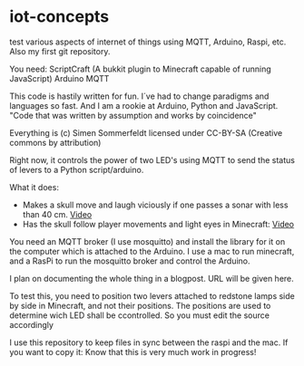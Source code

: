 iot-concepts
========

test various aspects of internet of things using MQTT, Arduino, Raspi, etc. Also my first git repository.

You need:
ScriptCraft (A bukkit plugin to Minecraft capable of running JavaScript)
Arduino
MQTT 


This code is hastily written for fun. I´ve had to change paradigms and languages so fast. And I
am a rookie at Arduino, Python and JavaScript. "Code that was written by assumption and works by coincidence"

Everything is (c) Simen Sommerfeldt licensed under CC-BY-SA (Creative commons by attribution)

Right now, it controls the power of two LED's using MQTT to send the status of levers to a Python script/arduino.

What it does:
* Makes a skull move and laugh viciously if one passes a sonar with less than 40 cm. [Video](http://www.youtube.com/watch?v=2eRPg_KQunU)   
* Has the skull follow player movements and light eyes in Minecraft: [Video](http://www.youtube.com/watch?v=yu6P1Bz6P0c)


You need an MQTT broker (I use mosquitto) and install the library for it on the computer which is attached to the Arduino. I use a mac to run minecraft, and a RasPi to run the mosquitto broker and control the Arduino.

I plan on documenting the whole thing in a blogpost. URL will be given here.

To test this, you need to position two levers attached to redstone lamps side by side in Minecraft, and not their positions. The positions are used to determine wich LED shall be ccontrolled. So you must edit the source accordingly

I use this repository to keep files in sync between the raspi and the mac. If you want to copy it: 
	Know that this is very much work in progress! 



